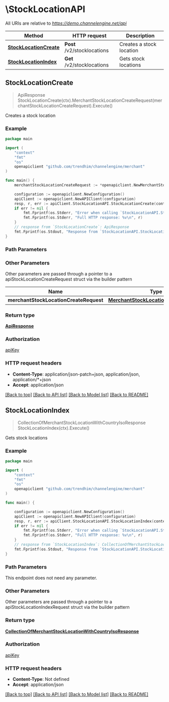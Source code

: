 # \StockLocationAPI

All URIs are relative to *https://demo.channelengine.net/api*

Method | HTTP request | Description
------------- | ------------- | -------------
[**StockLocationCreate**](StockLocationAPI.md#StockLocationCreate) | **Post** /v2/stocklocations | Creates a stock location
[**StockLocationIndex**](StockLocationAPI.md#StockLocationIndex) | **Get** /v2/stocklocations | Gets stock locations



## StockLocationCreate

> ApiResponse StockLocationCreate(ctx).MerchantStockLocationCreateRequest(merchantStockLocationCreateRequest).Execute()

Creates a stock location



### Example

```go
package main

import (
	"context"
	"fmt"
	"os"
	openapiclient "github.com/trendhim/channelengine/merchant"
)

func main() {
	merchantStockLocationCreateRequest := *openapiclient.NewMerchantStockLocationCreateRequest("Name_example") // MerchantStockLocationCreateRequest |  (optional)

	configuration := openapiclient.NewConfiguration()
	apiClient := openapiclient.NewAPIClient(configuration)
	resp, r, err := apiClient.StockLocationAPI.StockLocationCreate(context.Background()).MerchantStockLocationCreateRequest(merchantStockLocationCreateRequest).Execute()
	if err != nil {
		fmt.Fprintf(os.Stderr, "Error when calling `StockLocationAPI.StockLocationCreate``: %v\n", err)
		fmt.Fprintf(os.Stderr, "Full HTTP response: %v\n", r)
	}
	// response from `StockLocationCreate`: ApiResponse
	fmt.Fprintf(os.Stdout, "Response from `StockLocationAPI.StockLocationCreate`: %v\n", resp)
}
```

### Path Parameters



### Other Parameters

Other parameters are passed through a pointer to a apiStockLocationCreateRequest struct via the builder pattern


Name | Type | Description  | Notes
------------- | ------------- | ------------- | -------------
 **merchantStockLocationCreateRequest** | [**MerchantStockLocationCreateRequest**](MerchantStockLocationCreateRequest.md) |  | 

### Return type

[**ApiResponse**](ApiResponse.md)

### Authorization

[apiKey](../README.md#apiKey)

### HTTP request headers

- **Content-Type**: application/json-patch+json, application/json, application/*+json
- **Accept**: application/json

[[Back to top]](#) [[Back to API list]](../README.md#documentation-for-api-endpoints)
[[Back to Model list]](../README.md#documentation-for-models)
[[Back to README]](../README.md)


## StockLocationIndex

> CollectionOfMerchantStockLocationWithCountryIsoResponse StockLocationIndex(ctx).Execute()

Gets stock locations



### Example

```go
package main

import (
	"context"
	"fmt"
	"os"
	openapiclient "github.com/trendhim/channelengine/merchant"
)

func main() {

	configuration := openapiclient.NewConfiguration()
	apiClient := openapiclient.NewAPIClient(configuration)
	resp, r, err := apiClient.StockLocationAPI.StockLocationIndex(context.Background()).Execute()
	if err != nil {
		fmt.Fprintf(os.Stderr, "Error when calling `StockLocationAPI.StockLocationIndex``: %v\n", err)
		fmt.Fprintf(os.Stderr, "Full HTTP response: %v\n", r)
	}
	// response from `StockLocationIndex`: CollectionOfMerchantStockLocationWithCountryIsoResponse
	fmt.Fprintf(os.Stdout, "Response from `StockLocationAPI.StockLocationIndex`: %v\n", resp)
}
```

### Path Parameters

This endpoint does not need any parameter.

### Other Parameters

Other parameters are passed through a pointer to a apiStockLocationIndexRequest struct via the builder pattern


### Return type

[**CollectionOfMerchantStockLocationWithCountryIsoResponse**](CollectionOfMerchantStockLocationWithCountryIsoResponse.md)

### Authorization

[apiKey](../README.md#apiKey)

### HTTP request headers

- **Content-Type**: Not defined
- **Accept**: application/json

[[Back to top]](#) [[Back to API list]](../README.md#documentation-for-api-endpoints)
[[Back to Model list]](../README.md#documentation-for-models)
[[Back to README]](../README.md)

